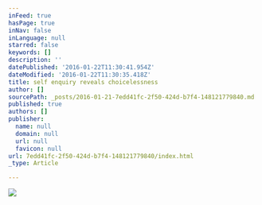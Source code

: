 ```yaml
---
inFeed: true
hasPage: true
inNav: false
inLanguage: null
starred: false
keywords: []
description: ''
datePublished: '2016-01-22T11:30:41.954Z'
dateModified: '2016-01-22T11:30:35.418Z'
title: self enquiry reveals choicelessness
author: []
sourcePath: _posts/2016-01-21-7edd41fc-2f50-424d-b7f4-148121779840.md
published: true
authors: []
publisher:
  name: null
  domain: null
  url: null
  favicon: null
url: 7edd41fc-2f50-424d-b7f4-148121779840/index.html
_type: Article

---
```

![](https://the-grid-user-content.s3-us-west-2.amazonaws.com/d283c22c-0f44-4360-a245-117cf77e0e19.JPG)